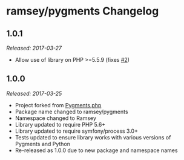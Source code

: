 # ramsey/pygments Changelog

## 1.0.1

_Released: 2017-03-27_

* Allow use of library on PHP >=5.5.9 (fixes [#2](https://github.com/ramsey/pygments/issues/2))

## 1.0.0

_Released: 2017-03-25_

* Project forked from [Pygments.php](https://github.com/kzykhys/Pygments.php)
* Package name changed to ramsey/pygments
* Namespace changed to Ramsey
* Library updated to require PHP 5.6+
* Library updated to require symfony/process 3.0+
* Tests updated to ensure library works with various versions of Pygments and Python
* Re-released as 1.0.0 due to new package and namespace names
